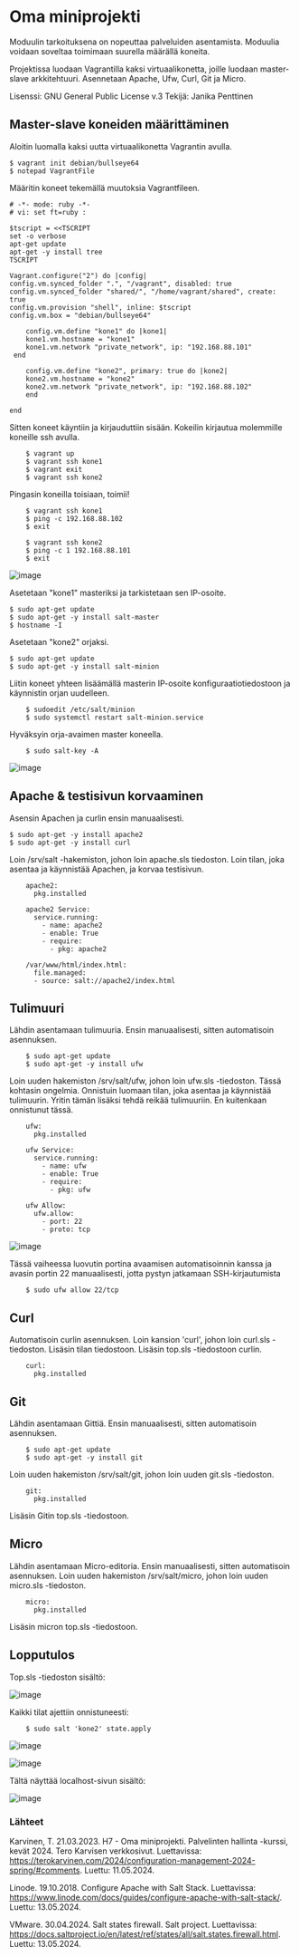 # Oma miniprojekti

Moduulin tarkoituksena on nopeuttaa palveluiden asentamista. Moduulia voidaan soveltaa toimimaan suurella määrällä koneita.

Projektissa luodaan Vagrantilla kaksi virtuaalikonetta, joille luodaan master-slave arkkitehtuuri. Asennetaan Apache, Ufw, Curl, Git ja Micro. 

Lisenssi: GNU General Public License v.3
Tekijä: Janika Penttinen

## Master-slave koneiden määrittäminen

Aloitin luomalla kaksi uutta virtuaalikonetta Vagrantin avulla.

	$ vagrant init debian/bullseye64
 	$ notepad VagrantFile
  
Määritin koneet tekemällä muutoksia Vagrantfileen.


    # -*- mode: ruby -*-
    # vi: set ft=ruby :

    $tscript = <<TSCRIPT
    set -o verbose
    apt-get update
    apt-get -y install tree
    TSCRIPT

    Vagrant.configure("2") do |config|
	config.vm.synced_folder ".", "/vagrant", disabled: true
	config.vm.synced_folder "shared/", "/home/vagrant/shared", create: true
	config.vm.provision "shell", inline: $tscript
	config.vm.box = "debian/bullseye64"

	    config.vm.define "kone1" do |kone1|
		kone1.vm.hostname = "kone1"
		kone1.vm.network "private_network", ip: "192.168.88.101"
	 end

	    config.vm.define "kone2", primary: true do |kone2|
		kone2.vm.hostname = "kone2"
		kone2.vm.network "private_network", ip: "192.168.88.102"
    	end
	
    end
Sitten koneet käyntiin ja kirjauduttiin sisään. Kokeilin kirjautua molemmille koneille ssh avulla.

        $ vagrant up
        $ vagrant ssh kone1
        $ vagrant exit
        $ vagrant ssh kone2
        
Pingasin koneilla toisiaan, toimii!

        $ vagrant ssh kone1
        $ ping -c 192.168.88.102
        $ exit

        $ vagrant ssh kone2
        $ ping -c 1 192.168.88.101
        $ exit

![image](https://github.com/bhd471/Palvelinten-hallinta/assets/148760837/06365af0-5754-4c5c-a3ff-08a8467460a1)

Asetetaan "kone1" masteriksi ja tarkistetaan sen IP-osoite.

    $ sudo apt-get update
    $ sudo apt-get -y install salt-master
    $ hostname -I

Asetetaan "kone2" orjaksi.

    $ sudo apt-get update
    $ sudo apt-get -y install salt-minion

Liitin koneet yhteen lisäämällä masterin IP-osoite konfiguraatiotiedostoon ja käynnistin orjan uudelleen.

        $ sudoedit /etc/salt/minion
        $ sudo systemctl restart salt-minion.service
    

Hyväksyin orja-avaimen master koneella.

        $ sudo salt-key -A

![image](https://github.com/bhd471/Palvelinten-hallinta/assets/148760837/89657170-6045-45f8-826f-7f8621574d4d)

## Apache & testisivun korvaaminen

Asensin Apachen ja curlin ensin manuaalisesti.

    $ sudo apt-get -y install apache2
    $ sudo apt-get -y install curl

Loin /srv/salt -hakemiston, johon loin apache.sls tiedoston. Loin tilan, joka asentaa ja käynnistää Apachen, ja korvaa testisivun.

        apache2:
          pkg.installed

        apache2 Service:
          service.running:
            - name: apache2
            - enable: True
            - require:
              - pkg: apache2
    
        /var/www/html/index.html:
          file.managed:
          - source: salt://apache2/index.html
    

## Tulimuuri

Lähdin asentamaan tulimuuria. Ensin manuaalisesti, sitten automatisoin asennuksen.

        $ sudo apt-get update
        $ sudo apt-get -y install ufw

Loin uuden hakemiston /srv/salt/ufw, johon loin ufw.sls -tiedoston. 
Tässä kohtasin ongelmia. Onnistuin luomaan tilan, joka asentaa ja käynnistää tulimuurin. Yritin tämän lisäksi tehdä reikää tulimuuriin. En kuitenkaan onnistunut tässä.

        ufw:
          pkg.installed

        ufw Service:
          service.running:
            - name: ufw
            - enable: True
            - require:
              - pkg: ufw

        ufw Allow:
          ufw.allow:
            - port: 22
            - proto: tcp

![image](https://github.com/bhd471/Palvelinten-hallinta/assets/148760837/a601a386-f7f5-4c00-9081-e78310013f62)

Tässä vaiheessa luovutin portina avaamisen automatisoinnin kanssa ja avasin portin 22 manuaalisesti, jotta pystyn jatkamaan SSH-kirjautumista

        $ sudo ufw allow 22/tcp

## Curl

Automatisoin curlin asennuksen.
Loin kansion 'curl', johon loin curl.sls -tiedoston. Lisäsin tilan tiedostoon. Lisäsin top.sls -tiedostoon curlin.

        curl:
          pkg.installed



## Git

Lähdin asentamaan Gittiä. Ensin manuaalisesti, sitten automatisoin asennuksen. 

        $ sudo apt-get update
        $ sudo apt-get -y install git
        

Loin uuden hakemiston /srv/salt/git, johon loin uuden git.sls -tiedoston. 

        git:
          pkg.installed

Lisäsin Gitin top.sls -tiedostoon. 


## Micro

Lähdin asentamaan Micro-editoria. Ensin manuaalisesti, sitten automatisoin asennuksen. Loin uuden hakemiston /srv/salt/micro, johon loin uuden micro.sls -tiedoston. 

        micro:
          pkg.installed
Lisäsin micron top.sls -tiedostoon. 
        
## Lopputulos

Top.sls -tiedoston sisältö:

![image](https://github.com/bhd471/Palvelinten-hallinta/assets/148760837/03d0890e-c797-4de4-b2ed-d8c5e8f81275)

Kaikki tilat ajettiin onnistuneesti:

        $ sudo salt 'kone2' state.apply

![image](https://github.com/bhd471/Palvelinten-hallinta/assets/148760837/07658458-dc97-4375-83fe-2bb2aa325e03)


![image](https://github.com/bhd471/Palvelinten-hallinta/assets/148760837/44c315cf-2265-4329-8d47-6e390b8a3d32)

Tältä näyttää localhost-sivun sisältö:

![image](https://github.com/bhd471/Palvelinten-hallinta/assets/148760837/55fd73cf-f82e-44c2-91bb-ce30ce62131e)

### Lähteet

Karvinen, T. 21.03.2023. H7 - Oma miniprojekti. Palvelinten hallinta -kurssi, kevät 2024. Tero Karvisen verkkosivut. Luettavissa: https://terokarvinen.com/2024/configuration-management-2024-spring/#comments. Luettu: 11.05.2024.

Linode. 19.10.2018. Configure Apache with Salt Stack. Luettavissa: https://www.linode.com/docs/guides/configure-apache-with-salt-stack/. Luettu: 13.05.2024.

VMware. 30.04.2024. Salt states firewall. Salt project. Luettavissa: https://docs.saltproject.io/en/latest/ref/states/all/salt.states.firewall.html. Luettu: 13.05.2024.
